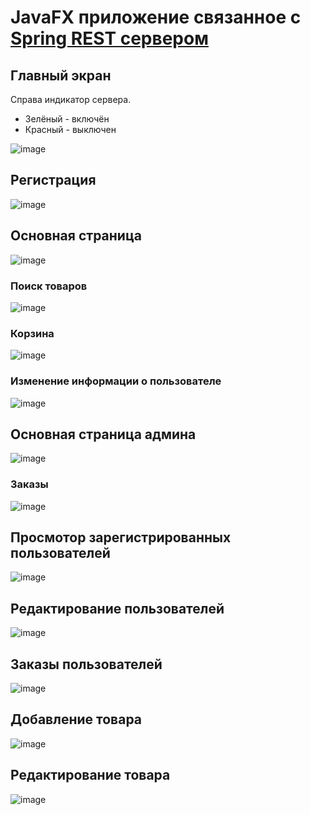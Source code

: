 # JavaFX приложение связанное с [Spring REST сервером](https://github.com/parazit1k/Java/tree/main/OldCode/CursWork/kursworkfinal/src/main/java/com/parazitik/kursworkfinal)

## Главный экран
Справа индикатор сервера.
* Зелёный - включён
* Красный - выключен

![image](https://user-images.githubusercontent.com/56428902/233671305-cad28d8d-9271-4326-8c95-b88556ac7e95.png)

## Регистрация
![image](https://user-images.githubusercontent.com/56428902/233672138-19adf871-0cff-4b68-ac4a-071c1c8284a1.png)

## Основная страница
![image](https://user-images.githubusercontent.com/56428902/233672151-e3eaa3a9-ce0b-4ea4-a2ee-75f47f41d862.png)
### Поиск товаров
![image](https://user-images.githubusercontent.com/56428902/233672738-8c0fa889-3628-4b25-a315-4f5b66514e2d.png)
### Корзина
![image](https://user-images.githubusercontent.com/56428902/233672778-9a7240c8-c53e-4d01-b9c4-db74b954b9bd.png)
### Изменение информации о пользователе
![image](https://user-images.githubusercontent.com/56428902/233673017-9d7c602c-befd-4446-b249-1e888890eeab.png)



## Основная страница админа
![image](https://user-images.githubusercontent.com/56428902/233672200-5779c0e5-3802-449b-817f-fbe48ad9758d.png)

### Заказы
![image](https://user-images.githubusercontent.com/56428902/233672839-b7e52c44-20a4-4627-bf87-9953744d9980.png)



## Просмотор зарегистрированных пользователей
![image](https://user-images.githubusercontent.com/56428902/233672424-0ea5c565-b053-4c59-b147-162cd1d7ccce.png)

## Редактирование пользователей
![image](https://user-images.githubusercontent.com/56428902/233672492-44a2a6c9-3bd5-4bd2-b89d-c6c1194e1856.png)

## Заказы пользователей
![image](https://user-images.githubusercontent.com/56428902/233672559-2d3b706c-4f53-4ec7-bafa-6e313237e6fa.png)

## Добавление товара
![image](https://user-images.githubusercontent.com/56428902/233672597-91fc0357-b32c-42ac-85f3-8fd576f2fa53.png)

## Редактирование товара
![image](https://user-images.githubusercontent.com/56428902/233672669-8cb44853-c44a-498d-98f6-1ad0a6ec0a1e.png)

